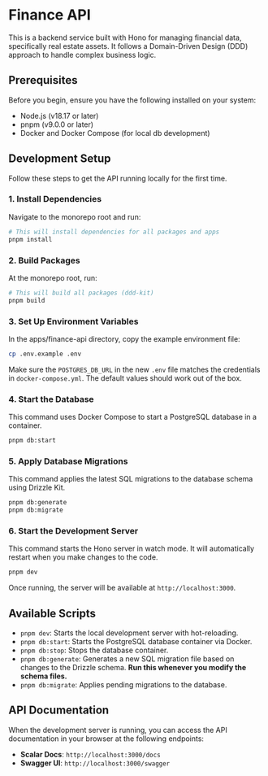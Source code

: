 # Finance API

This is a backend service built with Hono for managing financial data, specifically real estate assets. It follows a Domain-Driven Design (DDD) approach to handle complex business logic.

## Prerequisites

Before you begin, ensure you have the following installed on your system:
- Node.js (v18.17 or later)
- pnpm (v9.0.0 or later)
- Docker and Docker Compose (for local db development)

## Development Setup

Follow these steps to get the API running locally for the first time.

### 1. Install Dependencies
Navigate to the monorepo root and run:

```bash
# This will install dependencies for all packages and apps
pnpm install
```

### 2. Build Packages
At the monorepo root, run:

```bash
# This will build all packages (ddd-kit)
pnpm build
```

### 3. Set Up Environment Variables
In the apps/finance-api directory, copy the example environment file:

```bash
cp .env.example .env
```

Make sure the `POSTGRES_DB_URL` in the new `.env` file matches the credentials in `docker-compose.yml`. The default values should work out of the box.

### 4. Start the Database
This command uses Docker Compose to start a PostgreSQL database in a container.

```bash
pnpm db:start
```

### 5. Apply Database Migrations
This command applies the latest SQL migrations to the database schema using Drizzle Kit.

```bash
pnpm db:generate
pnpm db:migrate
```

### 6. Start the Development Server
This command starts the Hono server in watch mode. It will automatically restart when you make changes to the code.

```bash
pnpm dev
```

Once running, the server will be available at `http://localhost:3000`.


## Available Scripts
- `pnpm dev`: Starts the local development server with hot-reloading.
- `pnpm db:start`: Starts the PostgreSQL database container via Docker.
- `pnpm db:stop`: Stops the database container.
- `pnpm db:generate`: Generates a new SQL migration file based on changes to the Drizzle schema. **Run this whenever you modify the schema files.**
- `pnpm db:migrate`: Applies pending migrations to the database.

## API Documentation
When the development server is running, you can access the API documentation in your browser at the following endpoints:
- **Scalar Docs**: `http://localhost:3000/docs`
- **Swagger UI**: `http://localhost:3000/swagger`
  
